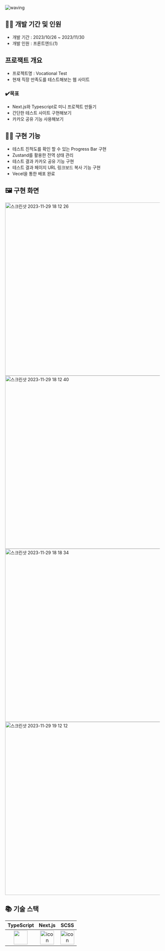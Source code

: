 ![waving](https://capsule-render.vercel.app/api?type=waving&height=200&fontAlignY=40&text=Vocational-Test&color=gradient)

## 👩‍💻 개발 기간 및 인원
- 개발 기간 : 2023/10/26 ~ 2023/11/30
- 개발 인원 : 프론트엔드(1)

## 프로잭트 개요
- 프로젝트명 : Vocational Test
- 현재 직장 만족도를 테스트해보는 웹 사이트
### ✔️목표
- Next.js와 Typescript로 미니 프로젝트 만들기
- 간단한 테스트 사이트 구현해보기
- 카카오 공유 기능 사용해보기

## 🏋️‍♀️ 구현 기능
- 테스트 진척도를 확인 할 수 있는 Progress Bar 구현
- Zustand를 활용한 전역 상태 관리
- 테스트 결과 카카오 공유 기능 구현
- 테스트 결과 페이지 URL 링크보드 복사 기능 구현
- Vecel을 통한 배포 완료


## 🖼️ 구현 화면
<img width="561" alt="스크린샷 2023-11-29 18 12 26" src="https://github.com/dxxcw/Test-App/assets/122979057/e12dd21b-1766-4da7-b9a8-4018fd34560c">
<img width="561" alt="스크린샷 2023-11-29 18 12 40" src="https://github.com/dxxcw/Test-App/assets/122979057/1d5be060-ae58-4dd2-84e5-8b9412b1a8a5">
<img width="561" alt="스크린샷 2023-11-29 18 18 34" src="https://github.com/dxxcw/Test-App/assets/122979057/8d6b025f-bad6-4312-88ec-1a16395121cf">
<img width="561" alt="스크린샷 2023-11-29 19 12 12" src="https://github.com/dxxcw/Test-App/assets/122979057/f2ea87b7-cabb-4f50-a1c8-34dda0ee6412">

## 📚 기술 스택
|                                             TypeScript                                             |                                                 Next.js                                                 |                                              SCSS                                               |
| :----------------------------------------------------------------------------------------------------: | :------------------------------------------------------------------------------------------------------: | :---------------------------------------------------------------------------------------------: |
| <img src="https://noticon-static.tammolo.com/dgggcrkxq/image/upload/v1566913457/noticon/eh4d0dnic4n1neth3fui.png" width="45" height="45" /> | <img src="https://noticon-static.tammolo.com/dgggcrkxq/image/upload/v1566879300/noticon/fvty9lnsbjol5lq9u3by.svg" alt="icon" width="45" height="45" /> | <img src="https://noticon-static.tammolo.com/dgggcrkxq/image/upload/v1566911998/noticon/pgp6gfml2syj2xujx5qp.png" alt="icon" width="45" height="45" /> |
